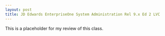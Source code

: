 ```yaml
---
layout: post
title: JD Edwards EnterpriseOne System Administration Rel 9.x Ed 2 LVC
---
```


This is a placeholder for my review of this class.
